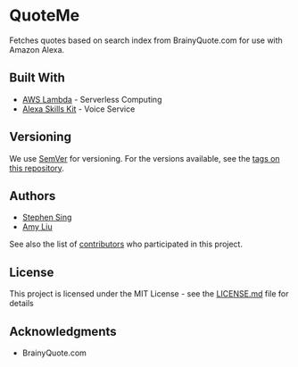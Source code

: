 # QuoteMe

Fetches quotes based on search index from BrainyQuote.com for use with Amazon Alexa.

## Built With

* [AWS Lambda](https://aws.amazon.com/lambda/) - Serverless Computing
* [Alexa Skills Kit](https://developer.amazon.com/alexa-skills-kit) - Voice Service

## Versioning

We use [SemVer](http://semver.org/) for versioning. For the versions available, see the [tags on this repository](https://github.com/sing-stephen95/QuoteMe/tags). 

## Authors

* [Stephen Sing](https://github.com/sing-stephen95)
* [Amy Liu](https://github.com/atliu)

See also the list of [contributors](https://github.com/sing-stephen95/QuoteMe/graphs/contributors) who participated in this project.

## License

This project is licensed under the MIT License - see the [LICENSE.md](LICENSE.md) file for details

## Acknowledgments

* BrainyQuote.com
